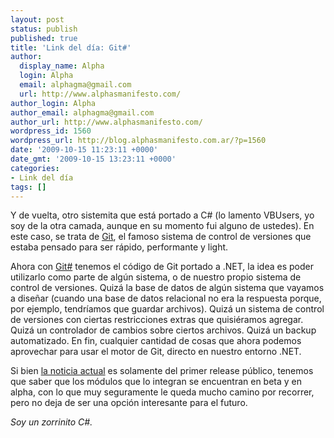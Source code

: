 ```yaml
---
layout: post
status: publish
published: true
title: 'Link del día: Git#'
author:
  display_name: Alpha
  login: Alpha
  email: alphagma@gmail.com
  url: http://www.alphasmanifesto.com/
author_login: Alpha
author_email: alphagma@gmail.com
author_url: http://www.alphasmanifesto.com/
wordpress_id: 1560
wordpress_url: http://blog.alphasmanifesto.com.ar/?p=1560
date: '2009-10-15 11:23:11 +0000'
date_gmt: '2009-10-15 13:23:11 +0000'
categories:
- Link del día
tags: []
---
```


Y de vuelta, otro sistemita que está portado a C# (lo lamento VBUsers, yo soy de la otra camada, aunque en su momento fui alguno de ustedes). En este caso, se trata de [Git](http://git-scm.com/), el famoso sistema de control de versiones que estaba pensado para ser rápido, performante y light.

Ahora con [Git#](http://www.eqqon.com/index.php/GitSharp) tenemos el código de Git portado a .NET, la idea es poder utilizarlo como parte de algún sistema, o de nuestro propio sistema de control de versiones. Quizá la base de datos de algún sistema que vayamos a diseñar (cuando una base de datos relacional no era la respuesta porque, por ejemplo, tendríamos que guardar archivos). Quizá un sistema de control de versiones con ciertas restricciones extras que quisiéramos agregar. Quizá un controlador de cambios sobre ciertos archivos. Quizá un backup automatizado. En fin, cualquier cantidad de cosas que ahora podemos aprovechar para usar el motor de Git, directo en nuestro entorno .NET.

Si bien [la noticia actual](http://tirania.org/blog/archive/2009/Oct-12.html) es solamente del primer release público, tenemos que saber que los módulos que lo integran se encuentran en beta y en alpha, con lo que muy seguramente le queda mucho camino por recorrer, pero no deja de ser una opción interesante para el futuro.

_Soy un zorrinito C#._
